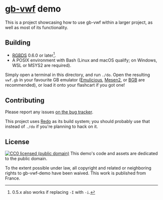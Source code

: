 # [gb-vwf](//github.com/ISSOtm/gb-vwf) demo

This is a project showcasing how to use gb-vwf within a larger project, as well as most of its functionality.

## Building

- [RGBDS](//rgbds.gbdev.io) 0.6.0 or later[^rgbds0.5].
- A POSIX environment with Bash (Linux and macOS qualify; on Windows, WSL or MSYS2 are required).

Simply open a terminal in this directory, and run `./do`.
Open the resulting `vwf.gb` in your favourite GB emulator ([Emulicious](//emulicious.net), [Mesen2](//mesen.ca), or [BGB](//bgb.bircd.org) are recommended), or load it onto your flashcart if you got one!

## Contributing

Please report any issues [on the bug tracker](//github.com/ISSOtm/gb-vwf-demo/issues).

This project uses [Redo](//redo.readthedocs.io/en/latest) as its build system; you should probably use that instead of `./do` if you're planning to hack on it.

## License

[![CC0 licensed (public domain)](https://licensebuttons.net/p/zero/1.0/80x15.png)](http://creativecommons.org/publicdomain/zero/1.0/)
This demo's code and assets are dedicated to the public domain.

<p xmlns:dct="http://purl.org/dc/terms/" xmlns:vcard="http://www.w3.org/2001/vcard-rdf/3.0#">
  To the extent possible under law, all copyright and related or neighboring rights to
  <span property="dct:title">gb-vwf-demo</span> have been waived.
  This work is published from <span property="vcard:Country" datatype="dct:ISO3166" content="FR" about="https://eldred.fr">France</span>.
</p>

[^rgbds0.5]: 0.5.x also works if replacing `-I` with `-i`.
